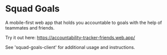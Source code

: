 # Squad Goals
A mobile-first web app that holds you accountable to goals with the help of teammates and friends.

Try it out here: https://accountability-tracker-friends.web.app/

See 'squad-goals-client' for additional usage and instructions.
